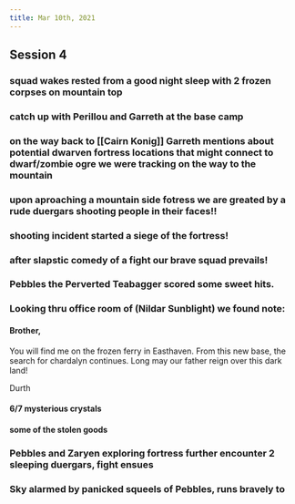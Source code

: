 ```yaml
---
title: Mar 10th, 2021
---
```


## Session 4
### squad wakes rested from a good night sleep with 2 frozen corpses on mountain top
### catch up with Perillou and Garreth at the base camp
### on the way back to [[Cairn Konig]] Garreth mentions about potential dwarven fortress locations that might connect to dwarf/zombie ogre we were tracking on the way to the mountain
### upon aproaching a mountain side fotress we are greated by a rude duergars shooting people in their faces!!
### shooting incident started a siege of the fortress!
### after slapstic comedy of a fight our brave squad prevails!
### Pebbles the Perverted Teabagger scored some sweet hits.
### Looking thru office room of (Nildar Sunblight) we found note:
#### Brother,

You will find me on the frozen ferry in Easthaven. From this new base, the search for chardalyn continues. Long may our father reign over this dark land!

Durth
#### 6/7 mysterious crystals
#### some of the stolen goods
### Pebbles and Zaryen exploring fortress further encounter 2 sleeping duergars, fight ensues
### Sky alarmed by panicked squeels of Pebbles, runs bravely to
